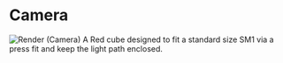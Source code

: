 # Camera
![Render (Camera)](https://github.com/Siber18/Protocube/assets/31034109/8560299f-2d21-4a9e-a2aa-e9ca995fda72)
A Red cube designed to fit a standard size SM1 via a press fit and keep the light path enclosed.
